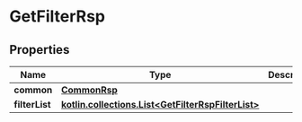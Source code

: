 
# GetFilterRsp

## Properties
Name | Type | Description | Notes
------------ | ------------- | ------------- | -------------
**common** | [**CommonRsp**](CommonRsp.md) |  |  [optional]
**filterList** | [**kotlin.collections.List&lt;GetFilterRspFilterList&gt;**](GetFilterRspFilterList.md) |  |  [optional]



